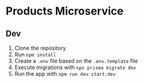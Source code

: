 # Products Microservice


## Dev

1. Clone the repository
2. Run `npm install`
3. Create a `.env` file based on the `.env.template` file
4. Execute migrations with `npx prisma migrate dev`
5. Run the app with `npm run dev start:dev`
